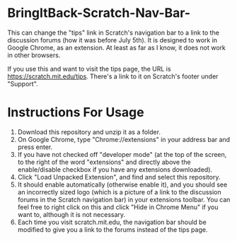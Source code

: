# BringItBack-Scratch-Nav-Bar-
This can change the "tips" link in Scratch's navigation bar to a link to the discussion forums (how it was before July 5th).
It is designed to work in Google Chrome, as an extension.  At least as far as I know, it does not work in other browsers.

If you use this and want to visit the tips page, the URL is https://scratch.mit.edu/tips.  There's a link to it on Scratch's
footer under "Support".

# Instructions For Usage
1. Download this repository and unzip it as a folder.
2. On Google Chrome, type "Chrome://extensions" in your address bar and press enter.
3. If you have not checked off "developer mode" (at the top of the screen, to the right of the word "extensions" and directly
   above the enable/disable checkbox if you have any extensions downloaded).
4. Click "Load Unpacked Extension", and find and select this repository.
5. It should enable automatically (otherwise enable it), and you should see an incorrectly sized logo (which is a picture
   of a link to the discussion forums in the Scratch navigation bar) in your extensions toolbar.  You can feel free to right
   click on this and click "Hide in Chrome Menu" if you want to, although it is not necessary.
6. Each time you visit scratch.mit.edu, the navigation bar should be modified to give you a link to the forums instead of the
   tips page.
